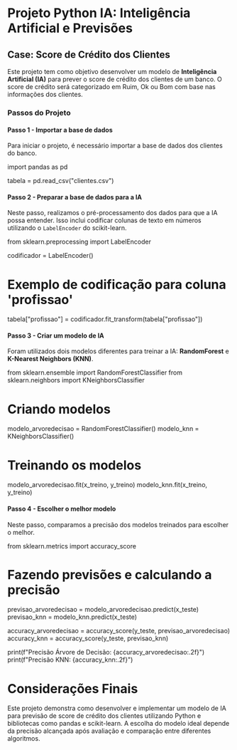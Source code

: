 # Projeto Python IA: Inteligência Artificial e Previsões

## Case: Score de Crédito dos Clientes

Este projeto tem como objetivo desenvolver um modelo de **Inteligência Artificial (IA)** para prever o score de crédito dos clientes de um banco. O score de crédito será categorizado em Ruim, Ok ou Bom com base nas informações dos clientes.

### Passos do Projeto

#### Passo 1 - Importar a base de dados

Para iniciar o projeto, é necessário importar a base de dados dos clientes do banco.

import pandas as pd

tabela = pd.read_csv("clientes.csv")

#### Passo 2 - Preparar a base de dados para a IA

Neste passo, realizamos o pré-processamento dos dados para que a IA possa entender. Isso inclui codificar colunas de texto em números utilizando o `LabelEncoder` do scikit-learn.

from sklearn.preprocessing import LabelEncoder

codificador = LabelEncoder()

# Exemplo de codificação para coluna 'profissao'
tabela["profissao"] = codificador.fit_transform(tabela["profissao"])

#### Passo 3 - Criar um modelo de IA

Foram utilizados dois modelos diferentes para treinar a IA: **RandomForest** e **K-Nearest Neighbors (KNN)**.

from sklearn.ensemble import RandomForestClassifier
from sklearn.neighbors import KNeighborsClassifier

# Criando modelos
modelo_arvoredecisao = RandomForestClassifier()
modelo_knn = KNeighborsClassifier()

# Treinando os modelos
modelo_arvoredecisao.fit(x_treino, y_treino)
modelo_knn.fit(x_treino, y_treino)

#### Passo 4 - Escolher o melhor modelo

Neste passo, comparamos a precisão dos modelos treinados para escolher o melhor.

from sklearn.metrics import accuracy_score

# Fazendo previsões e calculando a precisão
previsao_arvoredecisao = modelo_arvoredecisao.predict(x_teste)
previsao_knn = modelo_knn.predict(x_teste)

accuracy_arvoredecisao = accuracy_score(y_teste, previsao_arvoredecisao)
accuracy_knn = accuracy_score(y_teste, previsao_knn)

print(f"Precisão Árvore de Decisão: {accuracy_arvoredecisao:.2f}")
print(f"Precisão KNN: {accuracy_knn:.2f}")

# Considerações Finais

Este projeto demonstra como desenvolver e implementar um modelo de IA para previsão de score de crédito dos clientes utilizando Python e bibliotecas como pandas e scikit-learn. A escolha do modelo ideal depende da precisão alcançada após avaliação e comparação entre diferentes algoritmos.
